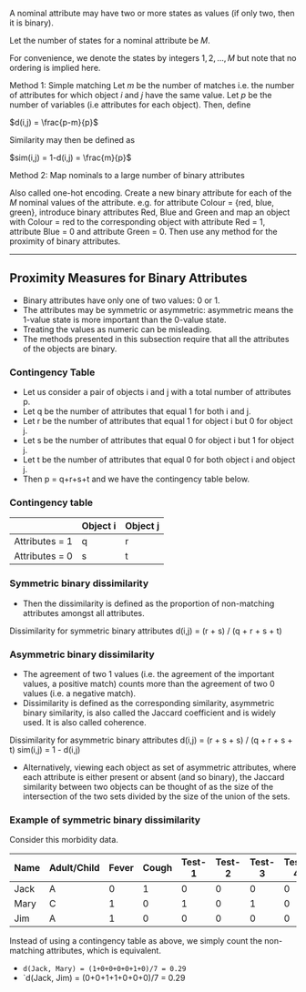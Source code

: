 
A nominal attribute may have two or more states as values (if only two, then it is binary).

Let the number of states for a nominal attribute be $M$.

For convenience, we denote the states by integers $1,2,...,M$  but note that no ordering is implied here.

Method 1: Simple matching
Let $m$ be the number of matches  i.e. the number of attributes for which object $i$ and $j$ have the same value.
Let $p$ be the number of variables (i.e attributes for each object).
Then, define

$d(i,j) = \frac{p-m}{p}$

Similarity may then be defined as

$sim(i,j) = 1-d(i,j) = \frac{m}{p}$

Method 2: Map nominals to  a large number of binary attributes

Also called one-hot encoding.
Create a new binary attribute for each of the $M$ nominal values of the attribute.
e.g. for attribute Colour = {red, blue, green}, introduce  binary attributes Red, Blue and Green  and map an object with Colour = red to the corresponding object with attribute Red = 1, attribute Blue = 0 and attribute Green = 0.
Then use any method for the proximity of binary attributes.

---

## Proximity Measures for Binary Attributes 

- Binary attributes have only one of two values: 0 or 1.
- The attributes may be symmetric or asymmetric: asymmetric means the 1-value state is more important than the 0-value state.
- Treating the values as numeric can be misleading.
- The methods presented in this subsection require that all the attributes of the objects are binary.

### Contingency Table

- Let us consider a pair of objects i and j with a total number of attributes p.
- Let q be the number of attributes that equal 1 for both  i and j.
- Let r be the number of attributes that equal 1 for object  i  but 0 for object  j.
- Let s be the number of attributes that equal 0 for object  i  but 1 for object  j. 
- Let t  be the number of attributes that equal 0 for both object  i  and object  j.  
- Then p = q+r+s+t  and we have the contingency table below. 

### Contingency table

|                 | Object i  | Object j |
|-----------------|-----------|----------|
| Attributes = 1  | q         | r        |
| Attributes = 0  | s         | t        |

### Symmetric binary dissimilarity

- Then the dissimilarity is defined as the proportion of non-matching attributes amongst all attributes.

Dissimilarity for symmetric binary attributes d(i,j) = (r + s) / (q + r + s + t)


### Asymmetric binary dissimilarity

- The agreement of two 1 values (i.e. the agreement of the important values, a positive match) counts more than the agreement of two 0 values (i.e. a negative match).
- Dissimilarity is defined as the corresponding similarity, asymmetric binary similarity, is also called the Jaccard coefficient and is widely used. It is also called coherence.

Dissimilarity for asymmetric binary attributes d(i,j) = (r + s + s) / (q + r + s + t) sim(i,j) = 1 - d(i,j)


- Alternatively, viewing each object as set of  asymmetric attributes, where each attribute is either present or absent (and so binary), the Jaccard similarity between two objects can be thought of as the size of the intersection of the two sets divided by the size of the union of the sets.

### Example of symmetric binary dissimilarity

Consider this morbidity data.

| Name | Adult/Child | Fever | Cough | Test-1 | Test-2 | Test-3 | Test-4 |
|------|-------------|-------|-------|--------|--------|--------|--------|
| Jack | A           | 0     | 1     | 0      | 0      | 0      | 0      |
| Mary | C           | 1     | 0     | 1      | 0      | 1      | 0      |
| Jim  | A           | 1     | 0     | 0      | 0      | 0      | 0      |

Instead of using a contingency table as above, we simply count the non-matching attributes, which is equivalent.

- `d(Jack, Mary) = (1+0+0+0+0+1+0)/7 = 0.29`
- `d(Jack, Jim) = (0+0+1+1+0+0+0)/7 = 0.29
